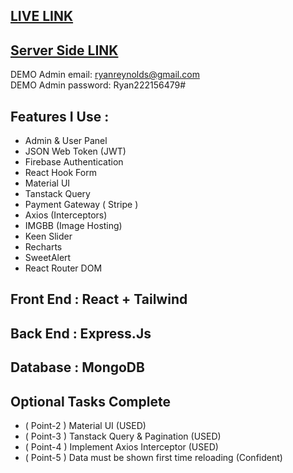 ## [LIVE LINK](https://bmarry.web.app)
## [Server Side LINK](https://github.com/PIYAS137/BMarry_Server_Side)

DEMO Admin email: ryanreynolds@gmail.com <br/>
DEMO Admin password: Ryan222156479#

## Features I Use :
- Admin & User Panel
- JSON Web Token (JWT)
- Firebase Authentication
- React Hook Form
- Material UI
- Tanstack Query 
- Payment Gateway ( Stripe ) 
- Axios (Interceptors)
- IMGBB (Image Hosting)
- Keen Slider
- Recharts
- SweetAlert
- React Router DOM
## Front End : React + Tailwind
## Back End : Express.Js
## Database : MongoDB
## Optional Tasks Complete
- ( Point-2 ) Material UI (USED)
- ( Point-3 ) Tanstack Query & Pagination (USED)
- ( Point-4 ) Implement Axios Interceptor (USED)
- ( Point-5 ) Data must be shown first time reloading (Confident)

